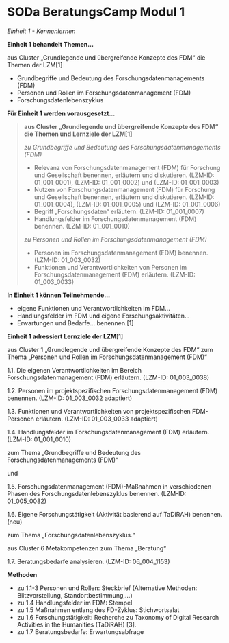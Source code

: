 <!--

author: Gudrun Schwenk und Canan Hastik  
email:    
version:  v1
language: DE

icon:     https://raw.githubusercontent.com/chastik/Beratung_Dateityp_Bild/refs/heads/main/SODa-Logo_full.svg
link:     https://raw.githubusercontent.com/chastik/Beratung/refs/heads/main/soda.css

comment:  WissKi SODA OERs

-->

# SODa BeratungsCamp Modul 1 

*Einheit 1 - Kennenlernen*

**Einheit 1 behandelt Themen…**

aus Cluster „Grundlegende und übergreifende Konzepte des FDM“ die Themen der LZM[1]

- Grundbegriffe und Bedeutung des Forschungsdatenmanagements (FDM)
- Personen und Rollen im Forschungsdatenmanagement (FDM)
- Forschungsdatenlebenszyklus

**Für Einheit 1 werden vorausgesetzt…**

>**aus Cluster „Grundlegende und übergreifende Konzepte des FDM“ die Themen und Lernziele der LZM[1]**
>
>
>*zu Grundbegriffe und Bedeutung des Forschungsdatenmanagements (FDM)*
>
>- Relevanz von Forschungsdatenmanagement (FDM) für Forschung und Gesellschaft benennen, erläutern und diskutieren. (LZM-ID: 01\_001\_0001), (LZM-ID: 01\_001\_0002) und (LZM-ID: 01\_001\_0003)
>- Nutzen von Forschungsdatenmanagement (FDM) für Forschung und Gesellschaft benennen, erläutern und diskutieren. (LZM-ID: 01\_001\_0004), (LZM-ID: 01\_001\_0005) und (LZM-ID: 01\_001\_0006)
>- Begriff „Forschungsdaten“ erläutern. (LZM-ID: 01\_001\_0007)
>- Handlungsfelder im Forschungsdatenmanagement (FDM) benennen. (LZM-ID: 01\_001\_0010)
>
>
>*zu Personen und Rollen im Forschungsdatenmanagement (FDM)*
>
>- Personen im Forschungsdatenmanagement (FDM) benennen. (LZM-ID: 01\_003\_0032)
>- Funktionen und Verantwortlichkeiten von Personen im Forschungsdatenmanagement (FDM) erläutern. (LZM-ID: 01\_003\_0033)



**In Einheit 1 können Teilnehmende…**

- eigene Funktionen und Verantwortlichkeiten im FDM…
- Handlungsfelder im FDM und eigene Forschungsaktivitäten…
- Erwartungen und Bedarfe…
benennen.[1]

**Einheit 1 adressiert Lernziele der LZM**[1]

aus Cluster 1 „Grundlegende und übergreifende Konzepte des FDM“ zum Thema „Personen und Rollen im Forschungsdatenmanagement (FDM)“

1.1. Die eigenen Verantwortlichkeiten im Bereich Forschungsdatenmanagement (FDM) erläutern. (LZM-ID: 01\_003\_0038)

1.2. Personen im projektspezifischen Forschungsdatenmanagement (FDM) benennen. (LZM-ID: 01\_003\_0032 adaptiert)

1.3. Funktionen und Verantwortlichkeiten von projektspezifischen FDM-Personen erläutern. (LZM-ID: 01\_003\_0033 adaptiert)

1.4. Handlungsfelder im Forschungsdatenmanagement (FDM) erläutern. (LZM-ID: 01\_001\_0010)

zum Thema „Grundbegriffe und Bedeutung des Forschungsdatenmanagements (FDM)“

und 

1.5. Forschungsdatenmanagement (FDM)-Maßnahmen in verschiedenen Phasen des Forschungsdatenlebenszyklus benennen. (LZM-ID: 01\_005\_0082)

1.6. Eigene Forschungstätigkeit (Aktivität basierend auf TaDiRAH) benennen. (neu)

zum Thema „Forschungsdatenlebenszyklus.“

aus Cluster 6 Metakompetenzen zum Thema „Beratung“

1.7. Beratungsbedarfe analysieren. (LZM-ID: 06\_004\_1153)


**Methoden**

- zu 1.1-3 Personen und Rollen: Steckbrief (Alternative Methoden: Blitzvorstellung, Standortbestimmung,...)
- zu 1.4 Handlungsfelder im FDM: Stempel
- zu 1.5 Maßnahmen entlang des FD-Zyklus: Stichwortsalat
- zu 1.6 Forschungstätigkeit: Recherche zu Taxonomy of Digital Research Activities in the Humanities (TaDiRAH) [3].
- zu 1.7 Beratungsbedarfe: Erwartungsabfrage
